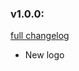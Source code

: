 ### v1.0.0: 

[full changelog](https://github.com/pymedusa/SickRage/compare/master...develop)

* New logo

